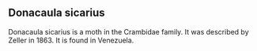 ## Donacaula sicarius

Donacaula sicarius is a moth in the Crambidae family. It was described by Zeller in 1863. It is found in Venezuela.